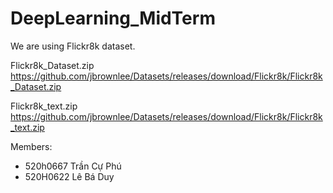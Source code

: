 # DeepLearning_MidTerm
We are using Flickr8k dataset.

Flickr8k_Dataset.zip https://github.com/jbrownlee/Datasets/releases/download/Flickr8k/Flickr8k_Dataset.zip

Flickr8k_text.zip https://github.com/jbrownlee/Datasets/releases/download/Flickr8k/Flickr8k_text.zip

Members:
+ 520h0667 Trần Cự Phú
+ 520H0622 Lê Bá Duy
